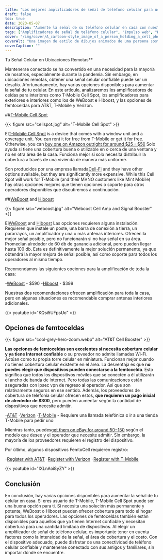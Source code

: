 ```yaml
---
title: "Los mejores amplificadores de señal de teléfono celular para uso doméstico"
draft: false
toc: true
date: 2023-05-07
description: "Aumente la señal de su teléfono celular en casa con nuestras mejores opciones para una conectividad confiable y cobertura para todo el hogar."
tags: ["Amplificadores de señal de teléfono celular", "Impulso web", "Hiboost", "Conectividad en el hogar", "Cobertura de teléfono celular", "Femtocelda", "Amplificadores de señal celular", "Amplificadores de señal inalámbrica", "Dispositivos de refuerzo de señal", "Conectividad móvil", "Recepción de teléfonos celulares", "Internet en el hogar", "Amplificadores inalámbricos", "Electrónica", "Mejoras para el hogar", "telecomunicaciones", "Tecnología", "Hogares inteligentes", "Llamadas Wi-Fi", "Red móvil"]
cover: "/img/cover/A_cartoon-style_image_of_a_person_holding_a_cell_phone.png"
coverAlt: "Una imagen de estilo de dibujos animados de una persona sosteniendo un teléfono celular y de pie junto a un amplificador con barras de señal en aumento."
coverCaption: ""
---
```

 Tu Señal Celular en Ubicaciones Remotas**

Mantenerse conectado se ha convertido en una necesidad para la mayoría de nosotros, especialmente durante la pandemia. Sin embargo, en ubicaciones remotas, obtener una señal celular confiable puede ser un desafío. Afortunadamente, hay varias opciones disponibles para aumentar la señal de tu celular. En este artículo, analizaremos los amplificadores de celdas para interiores como T-Mobile Cell Spot, los amplificadores para exteriores e interiores como los de WeBoost e Hiboost, y las opciones de femtoceldas para AT&T, T-Mobile y Verizon.

##[T-Mobile Cell Spot](https://amzn.to/41cXppc)

{{< figure src="cellspot.jpg" alt="T-Mobile Cell Spot" >}}

El[T-Mobile Cell Spot](https://amzn.to/41cXppc) is a device that comes with a window unit and a coverage unit. You can rent it for free from T-Mobile or get it for free. Otherwise, you can [buy one on Amazon outright for around $25 - $50](https://amzn.to/41cXppc) Solo ayuda si tiene una cobertura buena o utilizable en o cerca de una ventana y no en otra área de la casa. Funciona mejor si solo necesita distribuir la cobertura a través de una vivienda de manera más uniforme.

Son producidos por una empresa llamada[Cell-Fi](https://nextivityinc.com/products/) and they have other options available, but they are significantly more expensive. While this Cell Spot will work for T-Mobile (and their MVNO customers like Mint Mobile) hay otras opciones mejores que tienen opciones o soporte para otros operadores disponibles que discutiremos a continuación.

##[WeBoost](https://amzn.to/42chuNG) and [Hiboost](https://amzn.to/3NPsSL6)

{{< figure src="weboost.jpg" alt="Weboost Cell Amp and Signal Booster" >}}

El[WeBoost](https://amzn.to/42chuNG) and [Hiboost](https://amzn.to/3NPsSL6) Las opciones requieren alguna instalación. Requieren que instale un poste, una barra de conexión a tierra, un pararrayos, un amplificador y una o más antenas interiores. Ofrecen la mejor señal posible, pero no funcionarán si no hay señal en su área. Promedian alrededor de 60 db de ganancia adicional, pero pueden llegar hasta 100 db. Esta es definitivamente la mejor solución permanente, ya que obtendrá la mayor mejora de señal posible, así como soporte para todos los operadores al mismo tiempo.

Recomendamos las siguientes opciones para la amplificación de toda la casa:

-[WeBoost](https://amzn.to/42chuNG) - $590
-[Hiboost](https://amzn.to/3NPsSL6) - $399

Nuestras dos recomendaciones ofrecen amplificación para toda la casa, pero en algunas situaciones es recomendable comprar antenas interiores adicionales.

{{< youtube id="KQsi5UFpsUo" >}}

## Opciones de femtoceldas

{{< figure src="cool-grey-hero-zoom.webp" alt="AT&T Cell Booster" >}}

**Las opciones de femtoceldas son excelentes si necesita cobertura celular y ya tiene Internet confiable** o su proveedor no admite llamadas Wi-Fi.
Actúan como tu propia torre celular en miniatura.
Funcionan mejor cuando no tienes cobertura celular existente en el área.
La desventaja es que **no puedes elegir qué dispositivos pueden conectarse a la femtocelda**. Esto significa que todos los dispositivos móviles que se conecten a él utilizarán el ancho de banda de Internet. Pero todas las comunicaciones están aseguradas con ipsec vpn de regreso al operador. Así que son relativamente seguros en ese sentido.
Además, los proveedores de cobertura de telefonía celular ofrecen estos, **que requieren un pago inicial de alrededor de $300**, pero pueden aumentar según la cantidad de dispositivos que necesite admitir.
 
-[AT&T](https://www.att.com/buy/accessories/Specialty-Items/att-cell-booster.html)
-[Verizon](https://www.verizon.com/products/verizon-lte-network-extender/)
-[T-Mobile](https://www.t-mobile.com/support/coverage/4g-lte-cellspot) - Requiere una llamada telefónica o ir a una tienda T-Mobile para pedir uno

Mientras tanto, puedes[get them on eBay for around $50-$150](https://www.ebay.com/sch/i.html?_nkw=femtocell) según el modelo que desee y el operador que necesite admitir. Sin embargo, la mayoría de los proveedores requieren el registro del dispositivo.

Por último, algunos dispositivos FemtoCell requieren registro:

-[Register with AT&T](https://www.att.com/device-support/article/wireless/KM1458172/ATT/ATTSS2FII)
-[Register with Verizon](https://www.verizonwireless.com/content/wcms/overlays/register-signal-booster.html)
-[Register with T-Mobile](https://www.t-mobile.com/support/coverage/4g-lte-cellspot)

{{< youtube id="IXLnAoi8yZY" >}}

## Conclusión

En conclusión, hay varias opciones disponibles para aumentar la señal de tu celular en casa. Si eres usuario de T-Mobile, T-Mobile Cell Spot puede ser una buena opción para ti. Si necesita una solución más permanente y potente, WeBoost o Hiboost pueden ofrecer cobertura para todo el hogar para todos los operadores. Las opciones de femtoceldas también están disponibles para aquellos que ya tienen Internet confiable y necesitan cobertura para una cantidad limitada de dispositivos. Al elegir un amplificador de señal de teléfono celular, es importante tener en cuenta factores como la intensidad de la señal, el área de cobertura y el costo. Con el dispositivo adecuado, puede disfrutar de una conectividad de teléfono celular confiable y mantenerse conectado con sus amigos y familiares, sin importar dónde se encuentre.
